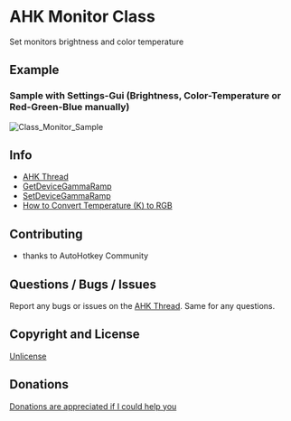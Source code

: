 # AHK Monitor Class
Set monitors brightness and color temperature


## Example
### Sample with Settings-Gui (Brightness, Color-Temperature or Red-Green-Blue manually)
![Class_Monitor_Sample](img/Class_Monitor_Sample.png)


## Info
* [AHK Thread](https://autohotkey.com/boards/viewtopic.php?t=7854)
* [GetDeviceGammaRamp](https://msdn.microsoft.com/en-us/library/dd316946(v=vs.85).aspx)
* [SetDeviceGammaRamp](https://msdn.microsoft.com/en-us/library/dd372194(v=vs.85).aspx)
* [How to Convert Temperature (K) to RGB](http://www.tannerhelland.com/4435/convert-temperature-rgb-algorithm-code/)


## Contributing
* thanks to AutoHotkey Community


## Questions / Bugs / Issues
Report any bugs or issues on the [AHK Thread](https://autohotkey.com/boards/viewtopic.php?t=7854). Same for any questions.


## Copyright and License
[Unlicense](LICENSE)


## Donations
[Donations are appreciated if I could help you](https://www.paypal.me/smithz)